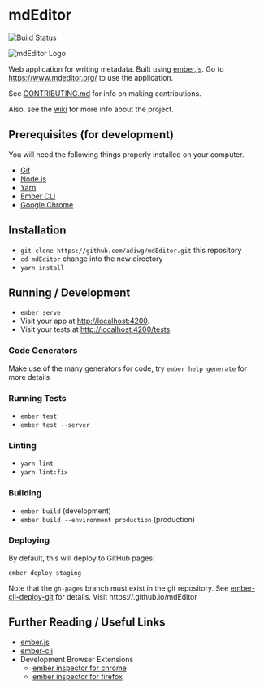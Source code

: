 mdEditor
========

[![Build Status](https://travis-ci.org/adiwg/mdEditor.svg?branch=develop)](https://travis-ci.org/adiwg/mdEditor)

![mdEditor Logo](https://www.mdeditor.org/img/mdEditor_logo.png)

Web application for writing metadata. Built using [ember.js](http://emberjs.com/). Go to https://www.mdeditor.org/ to use the application.

See [CONTRIBUTING.md](./CONTRIBUTING.md) for info on making contributions.

Also, see the [wiki](https://github.com/adiwg/mdEditor/wiki) for more info about the project.

## Prerequisites (for development)

You will need the following things properly installed on your computer.

* [Git](https://git-scm.com/)
* [Node.js](https://nodejs.org/)
* [Yarn](https://yarnpkg.com/)
* [Ember CLI](https://ember-cli.com/)
* [Google Chrome](https://google.com/chrome/)

## Installation

* `git clone https://github.com/adiwg/mdEditor.git` this repository
* `cd mdEditor` change into the new directory
* `yarn install`

## Running / Development

* `ember serve`
* Visit your app at [http://localhost:4200](http://localhost:4200).
* Visit your tests at [http://localhost:4200/tests](http://localhost:4200/tests).

### Code Generators

Make use of the many generators for code, try `ember help generate` for more details

### Running Tests

* `ember test`
* `ember test --server`

### Linting

* `yarn lint`
* `yarn lint:fix`

### Building

* `ember build` (development)
* `ember build --environment production` (production)

### Deploying

By default, this will deploy to GitHub pages:

 `ember deploy staging`

 Note that the `gh-pages` branch must exist in the git repository. See [ember-cli-deploy-git](https://github.com/ef4/ember-cli-deploy-git#usage) for details.
 Visit https://<GitHub Username>.github.io/mdEditor

## Further Reading / Useful Links

* [ember.js](http://emberjs.com/)
* [ember-cli](https://cli.emberjs.com/)
* Development Browser Extensions
  * [ember inspector for chrome](https://chrome.google.com/webstore/detail/ember-inspector/bmdblncegkenkacieihfhpjfppoconhi)
  * [ember inspector for firefox](https://addons.mozilla.org/en-US/firefox/addon/ember-inspector/)
